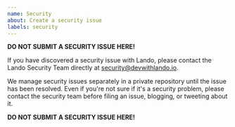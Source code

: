 ```yaml
---
name: Security
about: Create a security issue
labels: security
---
```


**DO NOT SUBMIT A SECURITY ISSUE HERE!**

If you have discovered a security issue with Lando, please contact the Lando Security Team directly at [security@devwithlando.io](mailto:security@devwithlando.io).

We manage security issues separately in a private repository until the issue has been resolved. Even if you're not sure if it's a security problem, please contact the security team before filing an issue, blogging, or tweeting about it.

**DO NOT SUBMIT A SECURITY ISSUE HERE!**

